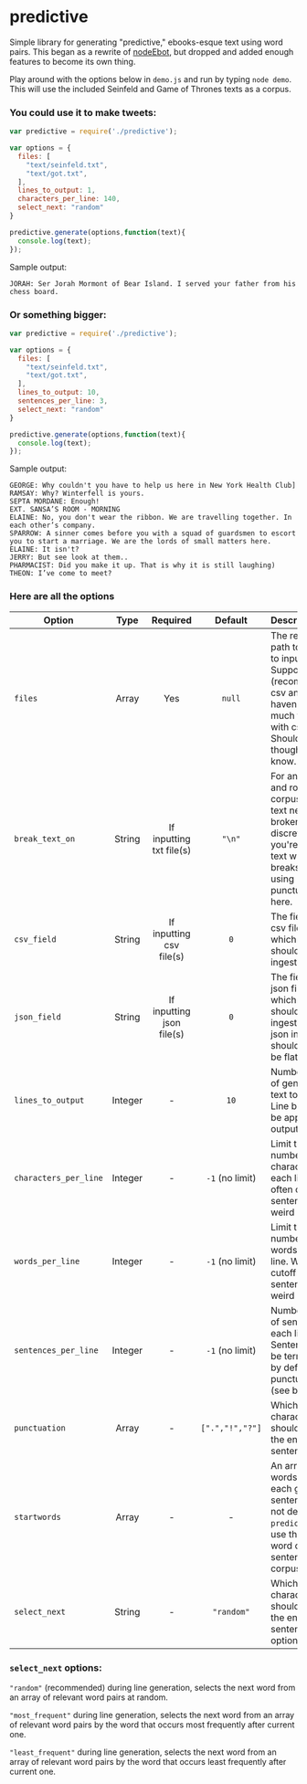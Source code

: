 # predictive
Simple library for generating "predictive," ebooks-esque text using word pairs. This began as a rewrite of [nodeEbot](https://github.com/daveschumaker/nodeEbot), but dropped and added enough features to become its own thing.

Play around with the options below in `demo.js` and run by typing `node demo`. This will use the included Seinfeld and Game of Thrones texts as a corpus.

### You could use it to make tweets:

```js
var predictive = require('./predictive');

var options = {
  files: [
    "text/seinfeld.txt",
    "text/got.txt",
  ],
  lines_to_output: 1,
  characters_per_line: 140,
  select_next: "random"
}

predictive.generate(options,function(text){
  console.log(text);
});
```

Sample output:
```
JORAH: Ser Jorah Mormont of Bear Island. I served your father from his chess board.
```

### Or something bigger:

```js
var predictive = require('./predictive');

var options = {
  files: [
    "text/seinfeld.txt",
    "text/got.txt",
  ],
  lines_to_output: 10,
  sentences_per_line: 3,
  select_next: "random"
}

predictive.generate(options,function(text){
  console.log(text);
});
```

Sample output:

```
GEORGE: Why couldn't you have to help us here in New York Health Club]
RAMSAY: Why? Winterfell is yours.
SEPTA MORDANE: Enough!
EXT. SANSA’S ROOM - MORNING
ELAINE: No, you don't wear the ribbon. We are travelling together. In each other’s company.
SPARROW: A sinner comes before you with a squad of guardsmen to escort you to start a marriage. We are the lords of small matters here.
ELAINE: It isn't?
JERRY: But see look at them..
PHARMACIST: Did you make it up. That is why it is still laughing)
THEON: I’ve come to meet?
```

### Here are all the options

| Option               | Type            | Required                 | Default         | Description  |
| -------------------- |:---------------:|:------------------------:|:---------------:|:-------------|
| `files`              | Array           | Yes                      | `null`          | The relative path to the text to input. Supports txt (recommended), csv and json. I haven't done much testing with csv or json. Should work though! Let me know.
| `break_text_on`      | String          | If inputting txt file(s) | `"\n"`          | For an efficient and robust corpus, input text needs to be broken up into discrete lines. If you're inputting text with no line breaks, consider using punctuation here.
| `csv_field`          | String          | If inputting csv file(s) | `0`             | The field in your csv file from which text should be ingested.
| `json_field`         | String          | If inputting json file(s)| `0`             | The field in your json file from which text should be ingested. Your json input should probably be flat. 
| `lines_to_output`    | Integer         | -                        | `10`            | Number of lines of generated text to output. Line breaks will be appended to outputted text.
| `characters_per_line`| Integer         | -                        | `-1` (no limit) | Limit the number of characters for each line. Will often cutoff sentences at weird places.
| `words_per_line`     | Integer         | -                        | `-1` (no limit) | Limit the number of words for each line. Will often cutoff sentences at weird places.
| `sentences_per_line` | Integer         | -                        | `-1` (no limit) | Number of lines of sentences for each line. Sentences will be terminated by defined punctuation (see below).
| `punctuation`        | Array           | -                        | `[".","!","?"]` | Which characters should denote the end of a sentence.
| `startwords`         | Array           | -                        | -               | An array of words to start each generated sentence with. If not defined, `predictive` will use the first word on each sentence in corpus.
| `select_next`        | String          | -                        | `"random"`      | Which characters should denote the end of a sentence. See options below.


### `select_next` options:

`"random"` (recommended) during line generation, selects the next word from an array of relevant word pairs at random.

`"most_frequent"` during line generation, selects the next word from an array of relevant word pairs by the word that occurs most frequently after current one.

`"least_frequent"` during line generation, selects the next word from an array of relevant word pairs by the word that occurs least frequently after current one.
